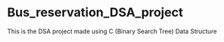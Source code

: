 # Bus_reservation_DSA_project
This is the DSA project made using C (Binary Search Tree) Data Structure 
